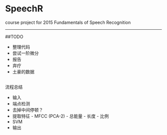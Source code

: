 # SpeechR
course project for 2015 Fundamentals of Speech Recognition

---

##TODO
-    整理代码
-    尝试一阶微分
-    报告
-    弃疗
-    土豪的数据

##
流程总结
-    输入
-    端点检测
-    去掉中间停顿？
-    提取特征
    -    MFCC (PCA-2)
    -    总能量
    -    长度
    -    比例
-    SVM
-    输出
